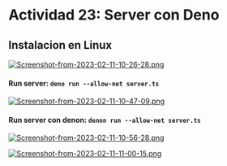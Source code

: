 # Actividad 23: Server con Deno

## Instalacion en Linux
[![Screenshot-from-2023-02-11-10-26-28.png](https://i.postimg.cc/k5wsdsvr/Screenshot-from-2023-02-11-10-26-28.png)](https://postimg.cc/Y4GY61P8)

#### Run server: `deno run --allow-net server.ts`
[![Screenshot-from-2023-02-11-10-47-09.png](https://i.postimg.cc/63nQvjjg/Screenshot-from-2023-02-11-10-47-09.png)](https://postimg.cc/cg1ZqmNB)

#### Run server con denon: `denon run --allow-net server.ts`
[![Screenshot-from-2023-02-11-10-56-28.png](https://i.postimg.cc/rygkP2rg/Screenshot-from-2023-02-11-10-56-28.png)](https://postimg.cc/NLySKVbr)


[![Screenshot-from-2023-02-11-11-00-15.png](https://i.postimg.cc/sgMsWH1m/Screenshot-from-2023-02-11-11-00-15.png)](https://postimg.cc/5XWhd3BQ)
